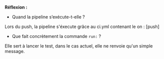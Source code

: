 **Réflexion :**

- Quand la pipeline s’exécute-t-elle ?


Lors du push, la pipeline s'éxecute grâce au ci.yml contenant le on : [push]
- Que fait concrètement la commande `run:` ?


Elle sert à lancer le test, dans le cas actuel, elle ne renvoie qu'un simple message.
